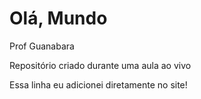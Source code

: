 # Olá, Mundo
 Prof Guanabara

Repositório criado durante uma aula ao vivo

Essa linha eu adicionei diretamente no site!  
